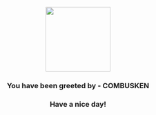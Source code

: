 <p align="center">
            <img src="https://raw.githubusercontent.com/PokeAPI/sprites/master/sprites/pokemon/256.png" width="150" height="150">
          </p>
          <h3 align="center">You have been greeted by - <b>COMBUSKEN</b></h3>
          <h3 align="center">Have a nice day!</h3>
